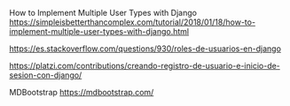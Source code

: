 How to Implement Multiple User Types with Django
https://simpleisbetterthancomplex.com/tutorial/2018/01/18/how-to-implement-multiple-user-types-with-django.html

https://es.stackoverflow.com/questions/930/roles-de-usuarios-en-django


https://platzi.com/contributions/creando-registro-de-usuario-e-inicio-de-sesion-con-django/


MDBootstrap
https://mdbootstrap.com/